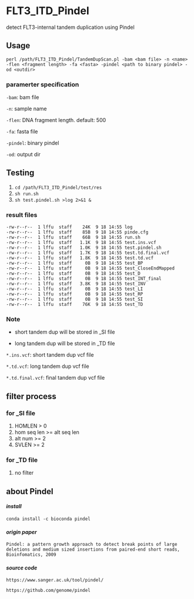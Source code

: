 # FLT3\_ITD_Pindel
detect FLT3-internal tandem duplication using Pindel

## Usage
`perl /path/FLT3_ITD_Pindel/TandemDupScan.pl -bam <bam file> -n <name> -flen <fragment length> -fa <fasta> -pindel <path to binary pindel> -od <outdir>`

### paramerter specification

`-bam`: bam file

`-n`: sample name

`-flen`: DNA fragment length. default: 500

`-fa`: fasta file

`-pindel`: binary pindel

`-od`: output dir

## Testing
1. `cd /path/FLT3_ITD_Pindel/test/res`
2. `sh run.sh`
3. `sh test.pindel.sh >log 2>&1 &`

### result files
```
-rw-r--r--  1 lffu  staff    24K  9 18 14:55 log
-rw-r--r--  1 lffu  staff    85B  9 18 14:55 pinde.cfg
-rw-r--r--  1 lffu  staff    66B  9 18 14:55 run.sh
-rw-r--r--  1 lffu  staff   1.1K  9 18 14:55 test.ins.vcf
-rw-r--r--  1 lffu  staff   1.0K  9 18 14:55 test.pindel.sh
-rw-r--r--  1 lffu  staff   1.7K  9 18 14:55 test.td.final.vcf
-rw-r--r--  1 lffu  staff   1.8K  9 18 14:55 test.td.vcf
-rw-r--r--  1 lffu  staff     0B  9 18 14:55 test_BP
-rw-r--r--  1 lffu  staff     0B  9 18 14:55 test_CloseEndMapped
-rw-r--r--  1 lffu  staff     0B  9 18 14:55 test_D
-rw-r--r--  1 lffu  staff     0B  9 18 14:55 test_INT_final
-rw-r--r--  1 lffu  staff   3.8K  9 18 14:55 test_INV
-rw-r--r--  1 lffu  staff     0B  9 18 14:55 test_LI
-rw-r--r--  1 lffu  staff     0B  9 18 14:55 test_RP
-rw-r--r--  1 lffu  staff     0B  9 18 14:55 test_SI
-rw-r--r--  1 lffu  staff    76K  9 18 14:55 test_TD
```

### Note

* short tandem dup will be stored in _SI file

* long tandem dup will be stored in _TD file


`*.ins.vcf`: short tandem dup vcf file

`*.td.vcf`: long tandem dup vcf file

`*.td.final.vcf`: final tandem dup vcf file


## filter process

### for _SI file
1. HOMLEN > 0
2. hom seq len >= alt seq len
3. alt num >= 2
4. SVLEN >= 2

### for _TD file
1. no filter


## about Pindel

#### *install*
`conda install -c bioconda pindel`


#### *origin paper*
`Pindel: a pattern growth approach to detect break points of large deletions and medium sized insertions from paired-end short reads, Bioinfomatics, 2009`


#### *source code*
`https://www.sanger.ac.uk/tool/pindel/`

`https://github.com/genome/pindel`




